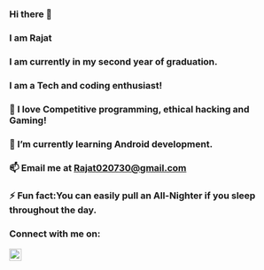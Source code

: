### Hi there 👋
### I am Rajat
### I am currently in my second year of graduation.
### I am a Tech and coding enthusiast!

### 🔭 I love Competitive programming, ethical hacking and Gaming!
### 🌱 I’m currently learning Android development.

### 📫 Email me at Rajat020730@gmail.com

### ⚡ Fun fact:You can easily pull an All-Nighter if you sleep throughout the day.
### Connect with me on:

[<img align="left" alt="https://www.linkedin.com/in/rajat-agarwal-b110931a7/" width="22px" src="https://cdn.jsdelivr.net/npm/simple-icons@v3/icons/linkedin.svg" />](https://www.linkedin.com/in/rajat-agarwal-b110931a7/)
